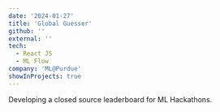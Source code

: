```yaml
---
date: '2024-01-27'
title: 'Global Guesser'
github: ''
external: ''
tech:
  - React JS
  - ML Flow
company: 'ML@Purdue'
showInProjects: true
---
```


Developing a closed source leaderboard for ML Hackathons.
